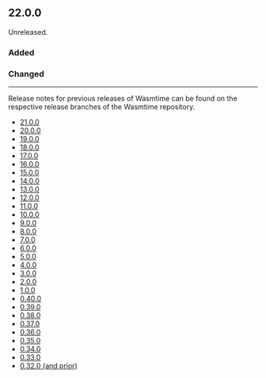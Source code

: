 ## 22.0.0

Unreleased.

### Added

### Changed

--------------------------------------------------------------------------------

Release notes for previous releases of Wasmtime can be found on the respective
release branches of the Wasmtime repository.

<!-- ARCHIVE_START -->
* [21.0.0](https://github.com/bytecodealliance/wasmtime/blob/release-21.0.0/RELEASES.md)
* [20.0.0](https://github.com/bytecodealliance/wasmtime/blob/release-20.0.0/RELEASES.md)
* [19.0.0](https://github.com/bytecodealliance/wasmtime/blob/release-19.0.0/RELEASES.md)
* [18.0.0](https://github.com/bytecodealliance/wasmtime/blob/release-18.0.0/RELEASES.md)
* [17.0.0](https://github.com/bytecodealliance/wasmtime/blob/release-17.0.0/RELEASES.md)
* [16.0.0](https://github.com/bytecodealliance/wasmtime/blob/release-16.0.0/RELEASES.md)
* [15.0.0](https://github.com/bytecodealliance/wasmtime/blob/release-15.0.0/RELEASES.md)
* [14.0.0](https://github.com/bytecodealliance/wasmtime/blob/release-14.0.0/RELEASES.md)
* [13.0.0](https://github.com/bytecodealliance/wasmtime/blob/release-13.0.0/RELEASES.md)
* [12.0.0](https://github.com/bytecodealliance/wasmtime/blob/release-12.0.0/RELEASES.md)
* [11.0.0](https://github.com/bytecodealliance/wasmtime/blob/release-11.0.0/RELEASES.md)
* [10.0.0](https://github.com/bytecodealliance/wasmtime/blob/release-10.0.0/RELEASES.md)
* [9.0.0](https://github.com/bytecodealliance/wasmtime/blob/release-9.0.0/RELEASES.md)
* [8.0.0](https://github.com/bytecodealliance/wasmtime/blob/release-8.0.0/RELEASES.md)
* [7.0.0](https://github.com/bytecodealliance/wasmtime/blob/release-7.0.0/RELEASES.md)
* [6.0.0](https://github.com/bytecodealliance/wasmtime/blob/release-6.0.0/RELEASES.md)
* [5.0.0](https://github.com/bytecodealliance/wasmtime/blob/release-5.0.0/RELEASES.md)
* [4.0.0](https://github.com/bytecodealliance/wasmtime/blob/release-4.0.0/RELEASES.md)
* [3.0.0](https://github.com/bytecodealliance/wasmtime/blob/release-3.0.0/RELEASES.md)
* [2.0.0](https://github.com/bytecodealliance/wasmtime/blob/release-2.0.0/RELEASES.md)
* [1.0.0](https://github.com/bytecodealliance/wasmtime/blob/release-1.0.0/RELEASES.md)
* [0.40.0](https://github.com/bytecodealliance/wasmtime/blob/release-0.40.0/RELEASES.md)
* [0.39.0](https://github.com/bytecodealliance/wasmtime/blob/release-0.39.0/RELEASES.md)
* [0.38.0](https://github.com/bytecodealliance/wasmtime/blob/release-0.38.0/RELEASES.md)
* [0.37.0](https://github.com/bytecodealliance/wasmtime/blob/release-0.37.0/RELEASES.md)
* [0.36.0](https://github.com/bytecodealliance/wasmtime/blob/release-0.36.0/RELEASES.md)
* [0.35.0](https://github.com/bytecodealliance/wasmtime/blob/release-0.35.0/RELEASES.md)
* [0.34.0](https://github.com/bytecodealliance/wasmtime/blob/release-0.34.0/RELEASES.md)
* [0.33.0](https://github.com/bytecodealliance/wasmtime/blob/release-0.33.0/RELEASES.md)
* [0.32.0 (and prior)](https://github.com/bytecodealliance/wasmtime/blob/release-0.32.0/RELEASES.md)
